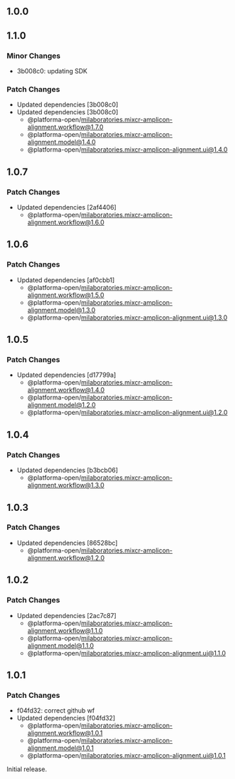 ## 1.0.0

## 1.1.0

### Minor Changes

- 3b008c0: updating SDK

### Patch Changes

- Updated dependencies [3b008c0]
- Updated dependencies [3b008c0]
  - @platforma-open/milaboratories.mixcr-amplicon-alignment.workflow@1.7.0
  - @platforma-open/milaboratories.mixcr-amplicon-alignment.model@1.4.0
  - @platforma-open/milaboratories.mixcr-amplicon-alignment.ui@1.4.0

## 1.0.7

### Patch Changes

- Updated dependencies [2af4406]
  - @platforma-open/milaboratories.mixcr-amplicon-alignment.workflow@1.6.0

## 1.0.6

### Patch Changes

- Updated dependencies [af0cbb1]
  - @platforma-open/milaboratories.mixcr-amplicon-alignment.workflow@1.5.0
  - @platforma-open/milaboratories.mixcr-amplicon-alignment.model@1.3.0
  - @platforma-open/milaboratories.mixcr-amplicon-alignment.ui@1.3.0

## 1.0.5

### Patch Changes

- Updated dependencies [d17799a]
  - @platforma-open/milaboratories.mixcr-amplicon-alignment.workflow@1.4.0
  - @platforma-open/milaboratories.mixcr-amplicon-alignment.model@1.2.0
  - @platforma-open/milaboratories.mixcr-amplicon-alignment.ui@1.2.0

## 1.0.4

### Patch Changes

- Updated dependencies [b3bcb06]
  - @platforma-open/milaboratories.mixcr-amplicon-alignment.workflow@1.3.0

## 1.0.3

### Patch Changes

- Updated dependencies [86528bc]
  - @platforma-open/milaboratories.mixcr-amplicon-alignment.workflow@1.2.0

## 1.0.2

### Patch Changes

- Updated dependencies [2ac7c87]
  - @platforma-open/milaboratories.mixcr-amplicon-alignment.workflow@1.1.0
  - @platforma-open/milaboratories.mixcr-amplicon-alignment.model@1.1.0
  - @platforma-open/milaboratories.mixcr-amplicon-alignment.ui@1.1.0

## 1.0.1

### Patch Changes

- f04fd32: correct github wf
- Updated dependencies [f04fd32]
  - @platforma-open/milaboratories.mixcr-amplicon-alignment.workflow@1.0.1
  - @platforma-open/milaboratories.mixcr-amplicon-alignment.model@1.0.1
  - @platforma-open/milaboratories.mixcr-amplicon-alignment.ui@1.0.1

Initial release.
